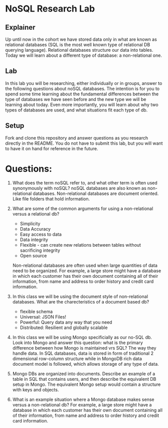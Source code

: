# NoSQL Research Lab

## Explainer
Up until now in the cohort we have stored data only in what are known as relational databases (SQL is the most well known type of relational DB querying language). Relational databases structure our data into tables. Today we will learn about a different type of database: a non-relational one. 

## Lab

In this lab you will be researching, either individually or in groups, answer to the following questions about noSQL databases. The intention is for you to spend some time learning about the fundamental differences between the type of databases we have seen before and the new type we will be learning about today. Even more importantly, you will learn about why two types of databases are used, and what situations fit each type of db. 

## Setup

Fork and clone this repository and answer questions as you research directly in the README. You do not have to submit this lab, but you will want to have it on hand for reference in the future. 

# Questions:
1. What does the term noSQL refer to, and what other term is often used synonymously with noSQL?
    noSQL databases are also known as non-relational databases. Non-relational databases are document oriented. Like file folders that hold information. 

2. What are some of the common arguments for using a non-relational versus a relational db?
    * Simplicity
    * Data Accuracy
    * Easy access to data
    * Data integrity
    * Flexible - can create new relations between tables without sacrificing integrity
    * Open source

    Non-relational databases are often used when large quantities of data need to be organized. For example, a large store might have a database in which each customer has their own document containing all of their information, from name and address to order history and credit card information.

3. In this class we will be using the document style of non-relational databases. What are the charecteristics of a document based db? 
    * flexible schema
    * Universal: JSON Files!
    * Powerful: Query data any way that you need
    * Distributed: Resilient and globally scalable

4. In this class we will be using Mongo specificially as our no-SQL db. Look into Mongo and answer this question: what is the primary difference between how Mongo is maintained vrs SQL?
    The way they handle data. In SQL databases, data is stored in form of traditional 2 dimensional row-column structure while in MongoDB rich data document model is followed, which allows storage of any type of data.

5. Mongo DBs are organized into documents. Describe an example of a table in SQL that contains users, and then describe the equivalent DB setup in Mongo. 
    The equivalent Mongo setup would contain a structure with keys and objects.

6. What is an example situation where a Mongo database makes sense versus a non-relational db?
    For example, a large store might have a database in which each customer has their own document containing all of their information, from name and address to order history and credit card information.    
